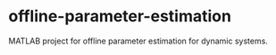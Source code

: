 # offline-parameter-estimation
MATLAB project for offline parameter estimation for dynamic systems.
